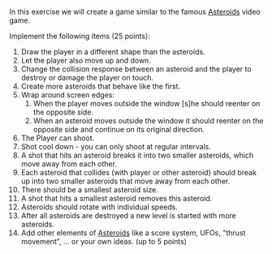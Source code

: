 In this exercise we will create a game similar to the famous [Asteroids](https://en.wikipedia.org/wiki/Asteroids_(video_game)) video game.

Implement the following items (25 points):
1. Draw the player in a different shape than the asteroids.
1. Let the player also move up and down.
1. Change the collision response between an asteroid and the player to destroy or damage the player on touch.
1. Create more asteroids that behave like the first.
1. Wrap around screen edges:
   1. When the player moves outside the window [s]he should reenter on the opposite side.
   1. When an asteroid moves outside the window it should reenter on the opposite side and continue on its original direction.
1. The Player can shoot.
1. Shot cool down - you can only shoot at regular intervals.
1. A shot that hits an asteroid breaks it into two smaller asteroids, which move away from each other.
1. Each asteroid that collides (with player or other asteroid) should break up into two smaller asteroids that move away from each other.
1. There should be a smallest asteroid size.
1. A shot that hits a smallest asteroid removes this asteroid.
1. Asteroids should rotate with individual speeds.
1. After all asteroids are destroyed a new level is started with more asteroids.
1. Add other elements of [Asteroids](https://en.wikipedia.org/wiki/Asteroids_(video_game)) like a score system, UFOs, "thrust movement", ... or your own ideas. (up to 5 points)

